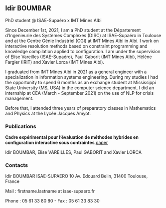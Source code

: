 ## Idir BOUMBAR

PhD student @ ISAE-Supaéro x IMT Mines Albi

Since December 1st, 2021, I am a PhD student at the Département d’Ingenieurie des Systèmes Complexes (DISC) at ISAE-Supaéro in Toulouse and at the Centre Génie Industriel (CGI) at IMT Mines Albi in Albi. I work on interactive resolution methods based on constraint programming and knowledge compilation applied to configuration. I am under the supervision of Elise Vareilles (ISAE-Supaéro), Paul Gaborit (IMT Mines Albi), Hélène Fargier (IRIT) and Xavier Lorca (IMT Mines Albi).

I graduated from IMT Mines Albi in 2021 as a general engineer with a specialization in information systems engineering. During my studies I had the opportunity to spend 6 months as an exchange student at Mississippi State University (MS, USA) in the computer science department. I did an internship at CEA (March - September 2021) on the use of NLP for crisis management.

Before that, I attended three years of preparatory classes in Mathematics and Physics at the Lycée Jacques Amyot.

### Publications
**Cadre expérimental pour l’évaluation de méthodes hybrides en
configuration interactive sous contraintes**,[paper](url)

Idir BOUMBAR, Elise VAREILLES, Paul GABORIT and Xavier LORCA

### Contacts

Idir BOUMBAR
ISAE-SUPAERO
10 Av. Edouard Belin,
31400 Toulouse, France

Mail : firstname.lastname at isae-supaero.fr

Phone : 05 61 33 80 80 - Fax : 05 61 33 83 30
